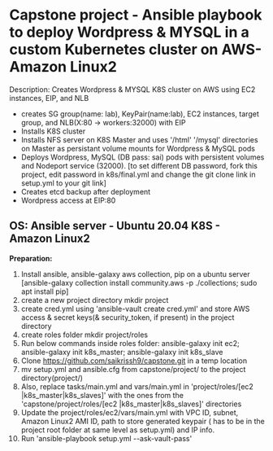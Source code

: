 # Capstone project - Ansible playbook to deploy Wordpress & MYSQL in a custom Kubernetes cluster on AWS- Amazon Linux2

Description:
 Creates Wordpress & MYSQL K8S cluster on AWS using EC2 instances, EIP, and NLB
   - creates SG group(name: lab), KeyPair(name:lab), EC2 instances, target group, and NLB(X:80 -> workers:32000) with EIP
   - Installs K8S cluster
   - Installs NFS server on K8S Master and uses '/html' '/mysql' directories on Master as persistant volume mounts for Wordpress & MySQL pods
   - Deploys Wordpress, MySQL (DB pass: sai) pods with persistent volumes and Nodeport service (32000). [to set different DB password, fork this project, edit password in k8s/final.yml and change the git clone link in setup.yml to your git link] 
   - Creates etcd backup after deployment
   -  Wordpress access at EIP:80
   
   OS:  Ansible server - Ubuntu 20.04  K8S - Amazon Linux2
----------------------
**Preparation:**
1. Install ansible, ansible-galaxy aws collection, pip on a ubuntu server [ansible-galaxy collection install community.aws -p ./collections; sudo apt install pip]
2. create a new project directory mkdir project
3. create cred.yml using 'ansible-vault create cred.yml' and store AWS access & secret keys(& security_token, if present) in the project directory
4. create roles folder mkdir project/roles
5. Run below commands inside roles folder: 
      ansible-galaxy init ec2;
      ansible-galaxy init k8s_master;
      ansible-galaxy init k8s_slave
6. Clone https://github.com/saikrissh9/capstone.git in a temp location
7. mv setup.yml and ansible.cfg from capstone/project/ to the project directory(project/)
8. Also, replace tasks/main.yml and vars/main.yml in 'project/roles/[ec2 |k8s_master|k8s_slaves]' with the ones from the 'capstone/project/roles/[ec2 |k8s_master|k8s_slaves]' directories
9. Update the project/roles/ec2/vars/main.yml with VPC ID, subnet, Amazon Linux2 AMI ID, path to store generated keypair ( has to be in the project root folder at same level as setup.yml) and IP info.
10. Run 'ansible-playbook setup.yml --ask-vault-pass'
